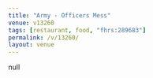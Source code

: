 ```yaml
---
title: "Army - Officers Mess"
venue: v13260
tags: [restaurant, food, "fhrs:289683"]
permalink: /v/13260/
layout: venue
---
```

null